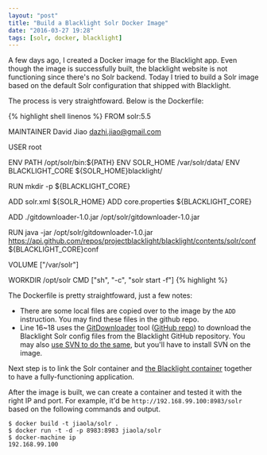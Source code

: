 ```yaml
---
layout: "post"
title: "Build a Blacklight Solr Docker Image"
date: "2016-03-27 19:28"
tags: [solr, docker, blacklight]
---
```


A few days ago, I created a Docker image for the Blacklight app. Even though the image is successfully built, the blacklight website is not functioning since there's no Solr backend. Today I tried to build a Solr image based on the default Solr configuration that shipped with Blacklight.

The process is very straightfoward. Below is the Dockerfile:

<!-- more -->

{% highlight shell linenos %}
FROM solr:5.5

MAINTAINER David Jiao <dazhi.jiao@gmail.com>

USER root

ENV PATH /opt/solr/bin:${PATH}
ENV SOLR_HOME /var/solr/data/
ENV BLACKLIGHT_CORE ${SOLR_HOME}blacklight/

RUN mkdir -p ${BLACKLIGHT_CORE}

ADD solr.xml ${SOLR_HOME}
ADD core.properties ${BLACKLIGHT_CORE}

ADD ./gitdownloader-1.0.jar /opt/solr/gitdownloader-1.0.jar

RUN java -jar /opt/solr/gitdownloader-1.0.jar https://api.github.com/repos/projectblacklight/blacklight/contents/solr/conf ${BLACKLIGHT_CORE}conf

VOLUME ["/var/solr"]

WORKDIR /opt/solr
CMD ["sh", "-c", "solr start -f"]
{% highlight %}

The Dockerfile is pretty straightfoward, just a few notes:

* There are some local files are copied over to the image by the `ADD` instruction. You may find these files in the github repo.
* Line 16~18 uses the [GitDownloader](http://wenku.ws/2016/03/26/a-java-based-tool-for-downloading-a-directory-in-any-github-repository/) tool ([GitHub repo](https://github.com/jiaola/gitdownloader)) to download the Blacklight Solr config files from the Blacklight GitHub repository. You may also [use SVN to do the same](http://stackoverflow.com/questions/7106012/download-a-single-folder-or-directory-from-a-github-repo), but you'll have to install SVN on the image.

Next step is to link the Solr container and [the Blacklight container](http://wenku.ws/2016/03/22/create-a-docker-image-for-blacklight/) together to have a fully-functioning application.

After the image is built, we can create a container and tested it with the right IP and port. For example, it'd be `http://192.168.99.100:8983/solr` based on the following commands and output.

```
$ docker build -t jiaola/solr .
$ docker run -t -d -p 8983:8983 jiaola/solr
$ docker-machine ip
192.168.99.100
```
